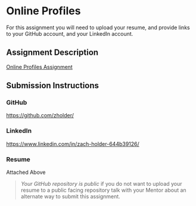 # Online Profiles
For this assignment you will need to upload your resume, and provide links to your GitHub account, and your LinkedIn account.

## Assignment Description
[Online Profiles Assignment](https://education.launchcode.org/liftoff/assignments/online-profiles/)

## Submission Instructions
 
### GitHub
https://github.com/zholder/

### LinkedIn
https://www.linkedin.com/in/zach-holder-644b39126/

### Resume
Attached Above

> *Your GitHub repository is public* if you do not want to upload your resume to a public facing repository talk with your Mentor about an alternate way to submit this assignment.
